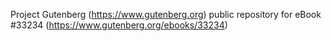 Project Gutenberg (https://www.gutenberg.org) public repository for eBook #33234 (https://www.gutenberg.org/ebooks/33234)
